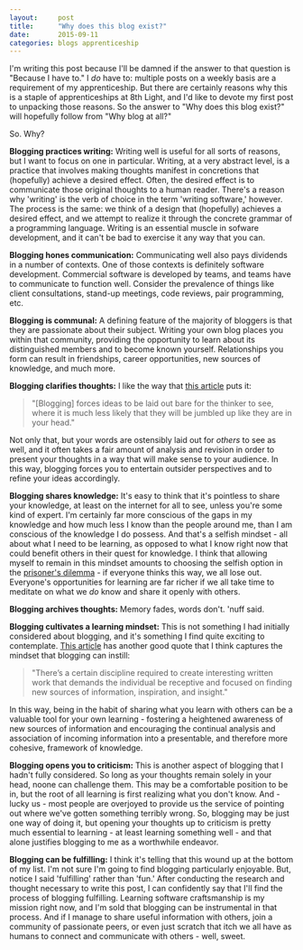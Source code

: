 ```yaml
---
layout:     post
title:      "Why does this blog exist?"
date:       2015-09-11
categories: blogs apprenticeship
---
```

I'm writing this post because I'll be damned if the answer to that question is "Because I have to." I *do* have to: multiple posts on a weekly basis are a requirement of my apprenticeship. But there are certainly reasons why this is a staple of apprenticeships at 8th Light, and I'd like to devote my first post to unpacking those reasons. So the answer to "Why does this blog exist?" will hopefully follow from "Why blog at all?"

So. Why?

**Blogging practices writing:** Writing well is useful for all sorts of reasons, but I want to focus on one in particular. Writing, at a very abstract level, is a practice that involves making thoughts manifest in concretions that (hopefully) achieve a desired effect. Often, the desired effect is to communicate those original thoughts to a human reader. There's a reason why 'writing' is the verb of choice in the term 'writing software,' however. The process is the same: we think of a design that (hopefully) achieves a desired effect, and we attempt to realize it through the concrete grammar of a programming language. Writing is an essential muscle in sofware development, and it can't be bad to exercise it any way that you can.

**Blogging hones communication:** Communicating well also pays dividends in a number of contexts. One of those contexts is definitely software development. Commercial software is developed by teams, and teams have to communicate to function well. Consider the prevalence of things like client consultations, stand-up meetings, code reviews, pair programming, etc.

**Blogging is communal:** A defining feature of the majority of bloggers is that they are passionate about their subject. Writing your own blog places you within that community, providing the opportunity to learn about its distinguished members and to become known yourself. Relationships you form can result in friendships, career opportunities, new sources of knowledge, and much more.

**Blogging clarifies thoughts:** I like the way that [this article](http://www.sparringmind.com/benefits-of-writing/) puts it:

>"[Blogging] forces ideas to be laid out bare for the thinker to see, where it is much less likely that they will be jumbled up like they are in your head."

Not only that, but your words are ostensibly laid out for *others* to see as well, and it often takes a fair amount of analysis and revision in order to present your thoughts in a way that will make sense to your audience. In this way, blogging forces you to entertain outsider perspectives and to refine your ideas accordingly.

**Blogging shares knowledge:** It's easy to think that it's pointless to share your knowledge, at least on the internet for all to see, unless you're some kind of expert. I'm certainly far more conscious of the gaps in my knowledge and how much less I know than the people around me, than I am conscious of the knowledge I do possess. And that's a selfish mindset - all about what I need to be learning, as opposed to what I know right now that could benefit others in their quest for knowledge. I think that allowing myself to remain in this mindset amounts to choosing the selfish option in the [prisoner's dilemma](https://en.wikipedia.org/wiki/Prisoner%27s_dilemma) - if everyone thinks this way, we all lose out. Everyone's opportunities for learning are far richer if we all take time to meditate on what we *do* know and share it openly with others.

**Blogging archives thoughts:** Memory fades, words don't. 'nuff said.

**Blogging cultivates a learning mindset:** This is not something I had initially considered about blogging, and it's something I find quite exciting to contemplate. [This article](http://www.sparringmind.com/benefits-of-writing/) has another good quote that I think captures the mindset that blogging can instill:

>"There’s a certain discipline required to create interesting written work that demands the individual be receptive and focused on finding new sources of information, inspiration, and insight."

In this way, being in the habit of sharing what you learn with others can be a valuable tool for your own learning - fostering a heightened awareness of new sources of information and encouraging the continual analysis and association of incoming information into a presentable, and therefore more cohesive, framework of knowledge.

**Blogging opens you to criticism:** This is another aspect of blogging that I hadn't fully considered. So long as your thoughts remain solely in your head, noone can challenge them. This may be a comfortable position to be in, but the root of all learning is first realizing what you don't know. And - lucky us - most people are overjoyed to provide us the service of pointing out where we've gotten something terribly wrong. So, blogging may be just one way of doing it, but opening your thoughts up to criticism is pretty much essential to learning - at least learning something well - and that alone justifies blogging to me as a worthwhile endeavor.

**Blogging can be fulfilling:** I think it's telling that this wound up at the bottom of my list. I'm not sure I'm going to find blogging particularly enjoyable. But, notice I said 'fulfilling' rather than 'fun.' After conducting the research and thought necessary to write this post, I can confidently say that I'll find the process of blogging fulfilling. Learning software craftsmanship is my mission right now, and I'm sold that blogging can be instrumental in that process. And if I manage to share useful information with others, join a community of passionate peers, or even just scratch that itch we all have as humans to connect and communicate with others - well, sweet.
